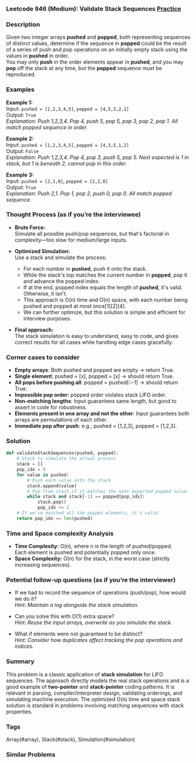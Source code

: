 ### Leetcode 946 (Medium): Validate Stack Sequences [Practice](https://leetcode.com/problems/validate-stack-sequences)

### Description  
Given two integer arrays **pushed** and **popped**, both representing sequences of distinct values, determine if the sequence in **popped** could be the result of a series of push and pop operations on an initially empty stack using the values in **pushed** in order.  
You may only **push** in the order elements appear in **pushed**, and you may **pop** off the stack at any time, but the **popped** sequence must be reproduced.

### Examples  

**Example 1:**  
Input: `pushed = [1,2,3,4,5]`, `popped = [4,5,3,2,1]`  
Output: `True`  
*Explanation: Push 1,2,3,4. Pop 4, push 5, pop 5, pop 3, pop 2, pop 1. All match popped sequence in order.*

**Example 2:**  
Input: `pushed = [1,2,3,4,5]`, `popped = [4,3,5,1,2]`  
Output: `False`  
*Explanation: Push 1,2,3,4. Pop 4, pop 3, push 5, pop 5. Next expected is 1 in stack, but 1 is beneath 2, cannot pop in this order.*

**Example 3:**  
Input: `pushed = [2,1,0]`, `popped = [1,2,0]`  
Output: `True`  
*Explanation: Push 2,1. Pop 1, pop 2, push 0, pop 0. All match popped sequence.*

### Thought Process (as if you’re the interviewee)  
- **Brute Force:**  
  Simulate all possible push/pop sequences, but that's factorial in complexity—too slow for medium/large inputs.

- **Optimized Simulation:**  
  Use a stack and simulate the process:
    - For each number in **pushed**, push it onto the stack.
    - While the stack's top matches the current number in **popped**, pop it and advance the popped index.
    - If at the end, popped index equals the length of **pushed**, it's valid. Otherwise, it isn't.
  - This approach is O(n) time and O(n) space, with each number being pushed and popped at most once[1][2][4].
  - We can further optimize, but this solution is simple and efficient for interview purposes.

- **Final approach:**  
  The stack simulation is easy to understand, easy to code, and gives correct results for all cases while handling edge cases gracefully.

### Corner cases to consider  
- **Empty arrays**: Both pushed and popped are empty → return True.
- **Single element**: pushed = [x], popped = [x] → should return True.
- **All pops before pushing all**: popped = pushed[::-1] → should return True.
- **Impossible pop order**: popped order violates stack LIFO order.
- **Non-matching lengths**: Input guarantees same length, but good to assert in code for robustness.
- **Elements present in one array and not the other**: Input guarantees both arrays are permutations of each other.
- **Immediate pop after push**: e.g., pushed = [1,2,3], popped = [1,2,3].

### Solution

```python
def validateStackSequences(pushed, popped):
    # Stack to simulate the actual process
    stack = []
    pop_idx = 0
    for value in pushed:
        # Push each value onto the stack
        stack.append(value)
        # Pop from stack if it matches the next expected popped value
        while stack and stack[-1] == popped[pop_idx]:
            stack.pop()
            pop_idx += 1
    # If we've matched all the popped elements, it's valid
    return pop_idx == len(pushed)
```

### Time and Space complexity Analysis  

- **Time Complexity:** O(n), where n is the length of pushed/popped.  
  Each element is pushed and potentially popped only once.
- **Space Complexity:** O(n) for the stack, in the worst case (strictly increasing sequences).

### Potential follow-up questions (as if you’re the interviewer)  

- If we had to record the sequence of operations (push/pop), how would we do it?  
  *Hint: Maintain a log alongside the stack simulation.*

- Can you solve this with O(1) extra space?  
  *Hint: Reuse the input arrays, overwrite as you simulate the stack.*

- What if elements were not guaranteed to be distinct?  
  *Hint: Consider how duplicates affect tracking the pop operations and indices.*

### Summary
This problem is a classic application of **stack simulation** for LIFO sequences. The approach directly models the real stack operations and is a good example of **two-pointer** and **stack-pointer** coding patterns. It is relevant in parsing, compiler/interpreter design, validating orderings, and simulating machine execution. The optimized O(n) time and space stack solution is standard in problems involving matching sequences with stack properties.

### Tags
Array(#array), Stack(#stack), Simulation(#simulation)

### Similar Problems
